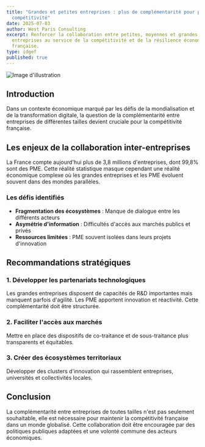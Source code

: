 ```yaml
---
title: "Grandes et petites entreprises : plus de complémentarité pour plus de
  compétitivité"
date: 2025-07-03
author: West Paris Consulting
excerpt: Renforcer la collaboration entre petites, moyennes et grandes
  entreprises au service de la compétitivité et de la résilience économique
  française.
type: idgef
published: true
---
```

![Image d'illustration](https://images.unsplash.com/photo-1551434678-e076c223a692?w=800&h=400&fit=crop)

## Introduction

Dans un contexte économique marqué par les défis de la mondialisation et de la transformation digitale, la question de la complémentarité entre entreprises de différentes tailles devient cruciale pour la compétitivité française.

## Les enjeux de la collaboration inter-entreprises

La France compte aujourd'hui plus de 3,8 millions d'entreprises, dont 99,8% sont des PME. Cette réalité statistique masque cependant une réalité économique complexe où les grandes entreprises et les PME évoluent souvent dans des mondes parallèles.

### Les défis identifiés

*   **Fragmentation des écosystèmes** : Manque de dialogue entre les différents acteurs
*   **Asymétrie d'information** : Difficultés d'accès aux marchés publics et privés
*   **Ressources limitées** : PME souvent isolées dans leurs projets d'innovation

## Recommandations stratégiques

### 1\. Développer les partenariats technologiques

Les grandes entreprises disposent de capacités de R&D importantes mais manquent parfois d'agilité. Les PME apportent innovation et réactivité. Cette complémentarité doit être structurée.

### 2\. Faciliter l'accès aux marchés

Mettre en place des dispositifs de co-traitance et de sous-traitance plus transparents et équitables.

### 3\. Créer des écosystèmes territoriaux

Développer des clusters d'innovation qui rassemblent entreprises, universités et collectivités locales.

## Conclusion

La complémentarité entre entreprises de toutes tailles n'est pas seulement souhaitable, elle est nécessaire pour maintenir la compétitivité française dans un monde globalisé. Cette collaboration doit être encouragée par des politiques publiques adaptées et une volonté commune des acteurs économiques.